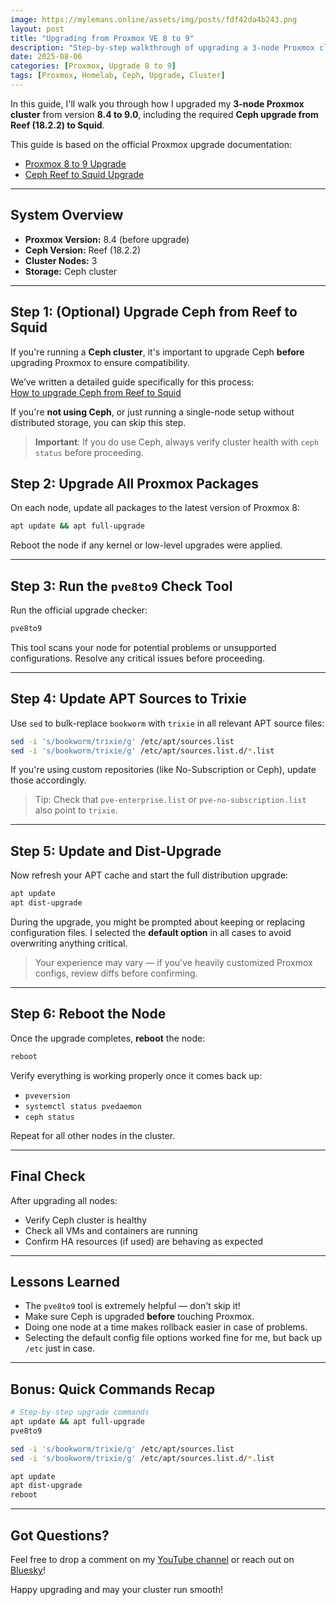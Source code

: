 ```yaml
---
image: https://mylemans.online/assets/img/posts/fdf42da4b243.png
layout: post
title: "Upgrading from Proxmox VE 8 to 9"
description: "Step-by-step walkthrough of upgrading a 3-node Proxmox cluster from version 8.4 to 9"
date: 2025-08-06
categories: [Proxmox, Upgrade 8 to 9]
tags: [Proxmox, Homelab, Ceph, Upgrade, Cluster]
---
```


In this guide, I'll walk you through how I upgraded my **3-node Proxmox cluster** from version **8.4 to 9.0**, including the required **Ceph upgrade from Reef (18.2.2) to Squid**.

This guide is based on the official Proxmox upgrade documentation:
- [Proxmox 8 to 9 Upgrade](https://pve.proxmox.com/wiki/Upgrade_from_8_to_9)
- [Ceph Reef to Squid Upgrade](https://pve.proxmox.com/wiki/Ceph_Reef_to_Squid)

---

## System Overview

- **Proxmox Version:** 8.4 (before upgrade)
- **Ceph Version:** Reef (18.2.2)
- **Cluster Nodes:** 3
- **Storage:** Ceph cluster

---

## Step 1: (Optional) Upgrade Ceph from Reef to Squid

If you're running a **Ceph cluster**, it's important to upgrade Ceph **before** upgrading Proxmox to ensure compatibility.

We’ve written a detailed guide specifically for this process:  
[How to upgrade Ceph from Reef to Squid](https://mylemans.online/posts/Ceph-Upgrade-Reef-to-Squid/)

If you're **not using Ceph**, or just running a single-node setup without distributed storage, you can skip this step.

> **Important**: If you do use Ceph, always verify cluster health with `ceph status` before proceeding.


## Step 2: Upgrade All Proxmox Packages

On each node, update all packages to the latest version of Proxmox 8:

```bash
apt update && apt full-upgrade
```

Reboot the node if any kernel or low-level upgrades were applied.

---

## Step 3: Run the `pve8to9` Check Tool

Run the official upgrade checker:

```bash
pve8to9
```

This tool scans your node for potential problems or unsupported configurations. Resolve any critical issues before proceeding.

---

## Step 4: Update APT Sources to Trixie

Use `sed` to bulk-replace `bookworm` with `trixie` in all relevant APT source files:

```bash
sed -i 's/bookworm/trixie/g' /etc/apt/sources.list 
sed -i 's/bookworm/trixie/g' /etc/apt/sources.list.d/*.list 
```

If you're using custom repositories (like No-Subscription or Ceph), update those accordingly.

> Tip: Check that `pve-enterprise.list` or `pve-no-subscription.list` also point to `trixie`.

---

## Step 5: Update and Dist-Upgrade

Now refresh your APT cache and start the full distribution upgrade:

```bash
apt update
apt dist-upgrade
```

During the upgrade, you might be prompted about keeping or replacing configuration files. I selected the **default option** in all cases to avoid overwriting anything critical.

> Your experience may vary — if you've heavily customized Proxmox configs, review diffs before confirming.

---

## Step 6: Reboot the Node

Once the upgrade completes, **reboot** the node:

```bash
reboot
```

Verify everything is working properly once it comes back up:
- `pveversion`
- `systemctl status pvedaemon`
- `ceph status`

Repeat for all other nodes in the cluster.

---

## Final Check

After upgrading all nodes:
- Verify Ceph cluster is healthy
- Check all VMs and containers are running
- Confirm HA resources (if used) are behaving as expected

---

## Lessons Learned

- The `pve8to9` tool is extremely helpful — don't skip it!
- Make sure Ceph is upgraded **before** touching Proxmox.
- Doing one node at a time makes rollback easier in case of problems.
- Selecting the default config file options worked fine for me, but back up `/etc` just in case.

---

## Bonus: Quick Commands Recap

```bash
# Step-by-step upgrade commands
apt update && apt full-upgrade
pve8to9

sed -i 's/bookworm/trixie/g' /etc/apt/sources.list
sed -i 's/bookworm/trixie/g' /etc/apt/sources.list.d/*.list

apt update
apt dist-upgrade
reboot
```

---

## Got Questions?

Feel free to drop a comment on my [YouTube channel](https://youtube.com/@MylemansOnline) or reach out on [Bluesky](https://bsky.app/profile/mylemansonline.bsky.social)!

Happy upgrading and may your cluster run smooth!
